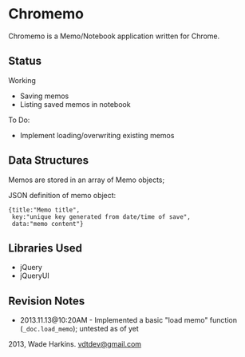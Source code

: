 Chromemo
=========

Chromemo is a Memo/Notebook application written for Chrome.

Status
------
Working
 + Saving memos
 + Listing saved memos in notebook
 
To Do:
 + Implement loading/overwriting existing memos

Data Structures
---------------

Memos are stored in an array of Memo objects;

JSON definition of memo object:
```
{title:"Memo title",
 key:"unique key generated from date/time of save",
 data:"memo content"}
 ```



Libraries Used
--------------
* jQuery
* jQueryUI


Revision Notes
--------------
  + 2013.11.13@10:20AM - Implemented a basic "load memo" function (`_doc.load_memo`); untested as of yet
  
 
2013, Wade Harkins. <vdtdev@gmail.com> 
